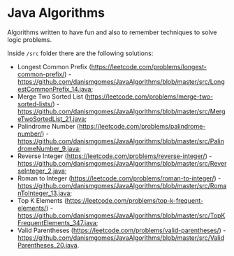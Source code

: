 # Java Algorithms

Algorithms written to have fun and also to remember techniques to solve logic problems.

Inside `/src` folder there are the following solutions:

* Longest Common Prefix (https://leetcode.com/problems/longest-common-prefix/) - https://github.com/danismgomes/JavaAlgorithms/blob/master/src/LongestCommonPrefix_14.java;
* Merge Two Sorted List (https://leetcode.com/problems/merge-two-sorted-lists/) - https://github.com/danismgomes/JavaAlgorithms/blob/master/src/MergeTwoSortedList_21.java;
* Palindrome Number (https://leetcode.com/problems/palindrome-number/) - https://github.com/danismgomes/JavaAlgorithms/blob/master/src/PalindromeNumber_9.java;
* Reverse Integer (https://leetcode.com/problems/reverse-integer/) - https://github.com/danismgomes/JavaAlgorithms/blob/master/src/ReverseInteger_2.java;
* Roman to Integer (https://leetcode.com/problems/roman-to-integer/) - https://github.com/danismgomes/JavaAlgorithms/blob/master/src/RomanToInteger_13.java;
* Top K Elements (https://leetcode.com/problems/top-k-frequent-elements/) - https://github.com/danismgomes/JavaAlgorithms/blob/master/src/TopKFrequentElements_347.java;
* Valid Parentheses (https://leetcode.com/problems/valid-parentheses/) - https://github.com/danismgomes/JavaAlgorithms/blob/master/src/ValidParentheses_20.java.
